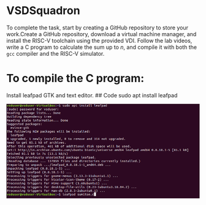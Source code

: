 # VSDSquadron
To complete the task, start by creating a GitHub repository to store your work.Create a GitHub repository, download a virtual machine manager, and install the RISC-V toolchain using the provided VDI. Follow the lab videos, write a C program to calculate the sum up to *n*, and compile it with both the `gcc` compiler and the RISC-V simulator.

<h1>To compile the C program:</h1>
Install leafpad GTK and text editor.
<l></l>
## Code
<a>sudo apt install leafpad</a>

![Image Alt](https://github.com/Sathyan-ediga/VSDSquadron/blob/b21ab2a365d4fd93cbd357a12811d7458fc3f949/1.png)

